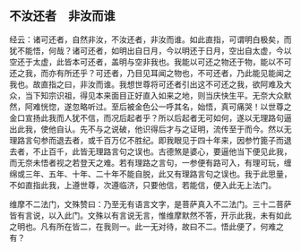 ##  不汝还者　非汝而谁

经云：诸可还者，自然非汝，不汝还者，非汝而谁。如此直指，可谓明白极矣，而犹不能悟，何哉？诸可还者，如明出自日月，今以明还于日月，空出自太虚，今以空还于太虚，此皆本可还者，盖明与空非我也。我能以可还之物还于物，能以不可还之我，而亦有所还乎？可还者，乃目见耳闻之物也，不可还者，乃此能见能闻之我也。故直指之曰，非汝而谁。我想世尊将可还者引出这不可还之我，欲阿难及大众，当下知宗识祖，得见本来面目正好直入如来之地，则当庆快生平。无奈大众默然，阿难恍惚，遂忽略听过。至后被金色公一呼其名，始悟，真可痛哭！以世尊之金口宣扬此我而人犹不信，而况后起者乎？所以后起者无可如何，遂以无理路句逼出此我，使他自认。先不与之说破，他识得后才与之证明，流传至于而今。然以无理路言句参而退去者，或千百万亿不胜纪。即我眼见于四十年来，因参竹篦子而退去者，不止百千，此皆无理路言句之误也。古德煞是婆心，要逼他当下便见此我，而无奈未悟者视之若登天之难。若有理路之言句，一参便有路可入，有理可玩，缠绵或三年、五年、十年、二十年不能自脱，此又有理路言句之误也。我于此思量，不如直指此我，上遵世尊，次遵临济，只要他信，若能信，便入此无上法门。

维摩不二法门，文殊赞曰：乃至无有语言文字，是菩萨真入不二法门。三十二菩萨皆有言说，以入此门。文殊以有言说无言，惟维摩默然不答，开示此我，未有如此之明也。凡有所在皆二，在我则一。此一无对待，故曰不二。悟此便了，何难之有？
